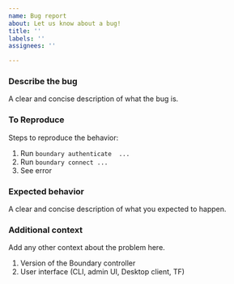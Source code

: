 ```yaml
---
name: Bug report
about: Let us know about a bug!
title: ''
labels: ''
assignees: ''

---
```


<!-- Please reserve GitHub issues for bug reports and feature requests.

For questions, the best place to get answers is on our [discussion forum](https://discuss.hashicorp.com/c/boundary), as they will get more visibility from experienced users than the issue tracker.

Please note: We take Boundary's security and our users' trust very seriously. If you believe you have found a security issue in Boundary, please responsibly disclose by contacting us at security@hashicorp.com. Our PGP key is available at [our security page](https://www.hashicorp.com/security/).

-->

### Describe the bug
A clear and concise description of what the bug is.

### To Reproduce
Steps to reproduce the behavior:
1. Run `boundary authenticate  ...`
2. Run `boundary connect ...`
3. See error

### Expected behavior
A clear and concise description of what you expected to happen.

### Additional context
Add any other context about the problem here.

1) Version of the Boundary controller
2) User interface (CLI, admin UI, Desktop client, TF)
